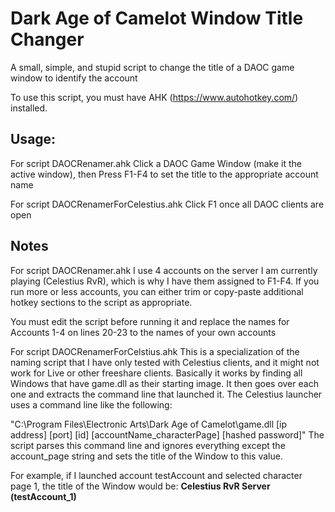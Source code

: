 # Dark Age of Camelot Window Title Changer
A small, simple, and stupid script to change the title of a DAOC game window to identify the account

To use this script, you must have AHK (https://www.autohotkey.com/) installed.

## Usage:
For script DAOCRenamer.ahk
Click a DAOC Game Window (make it the active window), then Press F1-F4 to set the title to the appropriate account name

For script DAOCRenamerForCelestius.ahk
Click F1 once all DAOC clients are open

## Notes
For script DAOCRenamer.ahk
I use 4 accounts on the server I am currently playing (Celestius RvR), which is why I have them assigned to F1-F4.
If you run more or less accounts, you can either trim or copy-paste additional hotkey sections to the script as appropriate.

You must edit the script before running it and replace the names for Accounts 1-4 on lines 20-23 to the names of your own accounts

For script DAOCRenamerForCelstius.ahk
This is a specialization of the naming script that I have only tested with Celestius clients, and it might not work for Live or other freeshare clients.
Basically it works by finding all Windows that have game.dll as their starting image. It then goes over each one and extracts the command line that launched it. The Celestius launcher uses a command line like the following:

"C:\Program Files\Electronic Arts\Dark Age of Camelot\game.dll [ip address] [port] [id] [accountName_characterPage] [hashed password]"
The script parses this command line and ignores everything except the account_page string and sets the title of the Window to this value.

For example, if I launched account testAccount and selected character page 1, the title of the Window would be: 
**Celestius RvR Server (testAccount_1)**
